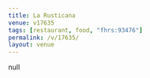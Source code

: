 ```yaml
---
title: La Rusticana
venue: v17635
tags: [restaurant, food, "fhrs:93476"]
permalink: /v/17635/
layout: venue
---
```

null